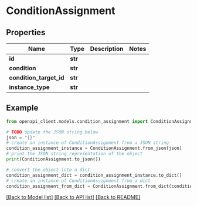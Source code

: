 # ConditionAssignment


## Properties

Name | Type | Description | Notes
------------ | ------------- | ------------- | -------------
**id** | **str** |  | 
**condition** | **str** |  | 
**condition_target_id** | **str** |  | 
**instance_type** | **str** |  | 

## Example

```python
from openapi_client.models.condition_assignment import ConditionAssignment

# TODO update the JSON string below
json = "{}"
# create an instance of ConditionAssignment from a JSON string
condition_assignment_instance = ConditionAssignment.from_json(json)
# print the JSON string representation of the object
print(ConditionAssignment.to_json())

# convert the object into a dict
condition_assignment_dict = condition_assignment_instance.to_dict()
# create an instance of ConditionAssignment from a dict
condition_assignment_from_dict = ConditionAssignment.from_dict(condition_assignment_dict)
```
[[Back to Model list]](../README.md#documentation-for-models) [[Back to API list]](../README.md#documentation-for-api-endpoints) [[Back to README]](../README.md)


